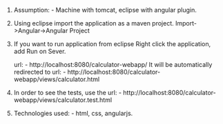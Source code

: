 1. 	Assumption: - Machine with tomcat, eclipse with angular plugin.
	
2.	Using eclipse import the application as a maven project.
	Import->Angular->Angular Project

3. 	If you want to run application from eclipse
	Right click the application, add Run on Sever.
	
	url: - http://localhost:8080/calculator-webapp/
	It will be automatically redirected to url: - http://localhost:8080/calculator-webapp/views/calculator.html


4. 	In order to see the tests, use the url: - http://localhost:8080/calculator-webapp/views/calculator.test.html

5.  Technologies used: - html, css, angularjs.
